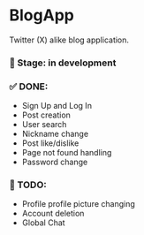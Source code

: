 # BlogApp

Twitter (X) alike blog application.

### 🔧 Stage: in development

### ✅ DONE:
- Sign Up and Log In
- Post creation
- User search
- Nickname change
- Post like/dislike
- Page not found handling
- Password change

### 📃 TODO:
- Profile profile picture changing
- Account deletion
- Global Chat
